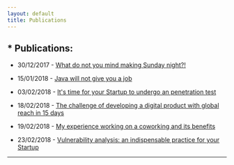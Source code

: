 ```yaml
---
layout: default
title: Publications
---
```


## * Publications:

  - 30/12/2017 - [What do not you mind making Sunday night?!](/publications/what-do-not-you-mind-making-sunday-night)

  - 15/01/2018 - [Java will not give you a job](/publications/java-will-not-give-you-a-job)

  - 03/02/2018 - [It's time for your Startup to undergo an penetration test](/publications/penetration-testing)

  - 18/02/2018 - [The challenge of developing a digital product with global reach in 15 days](/publications/the-challenge-of-developing-a-digital-product-with-global-reach-in-15-days)

  - 19/02/2018 - [My experience working on a coworking and its benefits](/publications/my-experience-working-on-a-coworking-and-its-benefits)

  - 23/02/2018 - [Vulnerability analysis: an indispensable practice for your Startup](/publications/vulnerability-analysis-an-indispensable-practice-for-your-startup)

---
